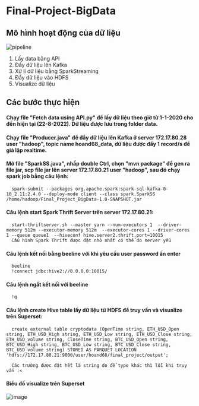 # Final-Project-BigData

## Mô hình hoạt động của dữ liệu
![pipeline](https://user-images.githubusercontent.com/69194434/185856280-fe22f278-9754-4274-aa25-a2b1703794ca.PNG)
1. Lấy data bằng API
2. Đẩy dữ liệu lên Kafka
3. Xử lí dữ liệu bằng SparkStreaming
4. Đẩy dữ liệu vào HDFS
5. Visualize dữ liệu

## Các bước thực hiện

#### Chạy file "Fetch data using API.py" để lấy dữ liệu theo giờ từ 1-1-2020 cho đến hiện tại (22-8-2022). Dữ liệu được lưu trong folder data.
#### Chạy file "Producer.java" để đẩy dữ liệu lên Kafka ở server 172.17.80.28 user "hadoop", topic name hoand68_data, dữ liệu được đẩy 1 record/s để giả lập realtime.
#### Mở file "SparkSS.java", nhấp double Ctrl, chọn "mvn package" để gen ra file jar, scp file jar lên server 172.17.80.21 user "hadoop", sau đó chạy spark job bằng câu lệnh:
      spark-submit --packages org.apache.spark:spark-sql-kafka-0-10_2.11:2.4.0 --deploy-mode client --class spark.SparkSS /home/hadoop/Final_Project_BigData-1.0-SNAPSHOT.jar

#### Câu lệnh start Spark Thrift Server trên server 172.17.80.21:
      start-thriftserver.sh --master yarn --num-executors 1  --driver-memory 512m --executor-memory 512m  --executor-cores 1 --driver-cores 1 --queue queue1  --hiveconf hive.server2.thrift.port=10015 
      Cấu hình Spark Thrift được đặt nhỏ nhất có thể do server yếu
#### Câu lệnh kết nối bằng beeline với khi yêu cầu user password ấn enter
      beeline
      !connect jdbc:hive2://0.0.0.0:10015/
#### Câu lệnh ngắt kết nối với beeline
      !q
#### Câu lệnh create Hive table lấy dữ liệu từ HDFS để truy vấn và visualize trên Superset:
      create external table cryptodata (OpenTime string, ETH_USD_Open string, ETH_USD_High string, ETH_USD_Low string, ETH_USD_Close string, ETH_USD_volume string, CloseTime string, BTC_USD_Open string, BTC_USD_High string, BTC_USD_Low string, BTC_USD_Close string, BTC_USD_volume string) STORED AS PARQUET LOCATION 'hdfs://172.17.80.21:9000/user/hoand68/final_project/output';
      
      Các trường được đặt hết là string do để type khác thì lỗi khi truy vấn :<
#### Biểu đồ visualize trên Superset
![image](https://user-images.githubusercontent.com/69194434/186052728-c8d16733-7d83-4057-b182-03e067081a06.png)
